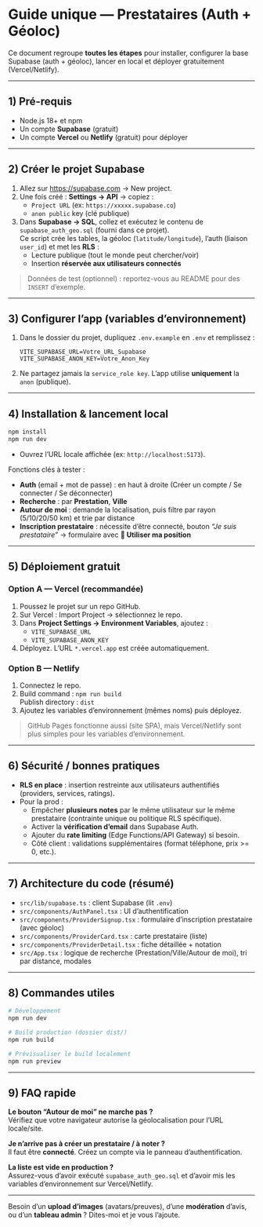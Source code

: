 
# Guide unique — Prestataires (Auth + Géoloc)

Ce document regroupe **toutes les étapes** pour installer, configurer la base Supabase (auth + géoloc), lancer en local et déployer gratuitement (Vercel/Netlify).

---

## 1) Pré-requis
- Node.js 18+ et npm
- Un compte **Supabase** (gratuit)
- Un compte **Vercel** ou **Netlify** (gratuit) pour déployer

---

## 2) Créer le projet Supabase
1. Allez sur https://supabase.com → New project.
2. Une fois créé : **Settings → API** → copiez :  
   - `Project URL` (ex: `https://xxxxx.supabase.co`)  
   - `anon public` key (clé publique)
3. Dans **Supabase → SQL**, collez et exécutez le contenu de `supabase_auth_geo.sql` (fourni dans ce projet).  
   Ce script crée les tables, la géoloc (`latitude/longitude`), l’auth (liaison `user_id`) et met les **RLS** :
   - Lecture publique (tout le monde peut chercher/voir)
   - Insertion **réservée aux utilisateurs connectés**

> Données de test (optionnel) : reportez-vous au README pour des `INSERT` d’exemple.

---

## 3) Configurer l’app (variables d’environnement)
1. Dans le dossier du projet, dupliquez `.env.example` en `.env` et remplissez :
   ```env
   VITE_SUPABASE_URL=Votre_URL_Supabase
   VITE_SUPABASE_ANON_KEY=Votre_Anon_Key
   ```
2. Ne partagez jamais la `service_role key`. L’app utilise **uniquement** la `anon` (publique).

---

## 4) Installation & lancement local
```bash
npm install
npm run dev
```
- Ouvrez l’URL locale affichée (ex: `http://localhost:5173`).

Fonctions clés à tester :
- **Auth** (email + mot de passe) : en haut à droite (Créer un compte / Se connecter / Se déconnecter)
- **Recherche** : par **Prestation**, **Ville**
- **Autour de moi** : demande la localisation, puis filtre par rayon (5/10/20/50 km) et trie par distance
- **Inscription prestataire** : nécessite d’être connecté, bouton *“Je suis prestataire”* → formulaire avec **📍 Utiliser ma position**

---

## 5) Déploiement gratuit

### Option A — Vercel (recommandée)
1. Poussez le projet sur un repo GitHub.
2. Sur Vercel : Import Project → sélectionnez le repo.
3. Dans **Project Settings → Environment Variables**, ajoutez :
   - `VITE_SUPABASE_URL`
   - `VITE_SUPABASE_ANON_KEY`
4. Déployez. L’URL `*.vercel.app` est créée automatiquement.

### Option B — Netlify
1. Connectez le repo.
2. Build command : `npm run build`  
   Publish directory : `dist`
3. Ajoutez les variables d’environnement (mêmes noms) puis déployez.

> GitHub Pages fonctionne aussi (site SPA), mais Vercel/Netlify sont plus simples pour les variables d’environnement.

---

## 6) Sécurité / bonnes pratiques
- **RLS en place** : insertion restreinte aux utilisateurs authentifiés (providers, services, ratings).
- Pour la prod :
  - Empêcher **plusieurs notes** par le même utilisateur sur le même prestataire (contrainte unique ou politique RLS spécifique).
  - Activer la **vérification d’email** dans Supabase Auth.
  - Ajouter du **rate limiting** (Edge Functions/API Gateway) si besoin.
  - Côté client : validations supplémentaires (format téléphone, prix >= 0, etc.).

---

## 7) Architecture du code (résumé)
- `src/lib/supabase.ts` : client Supabase (lit `.env`)
- `src/components/AuthPanel.tsx` : UI d’authentification
- `src/components/ProviderSignup.tsx` : formulaire d’inscription prestataire (avec géoloc)
- `src/components/ProviderCard.tsx` : carte prestataire (liste)
- `src/components/ProviderDetail.tsx` : fiche détaillée + notation
- `src/App.tsx` : logique de recherche (Prestation/Ville/Autour de moi), tri par distance, modales

---

## 8) Commandes utiles
```bash
# Développement
npm run dev

# Build production (dossier dist/)
npm run build

# Prévisualiser le build localement
npm run preview
```

---

## 9) FAQ rapide
**Le bouton “Autour de moi” ne marche pas ?**  
Vérifiez que votre navigateur autorise la géolocalisation pour l’URL locale/site.

**Je n’arrive pas à créer un prestataire / à noter ?**  
Il faut être **connecté**. Créez un compte via le panneau d’authentification.

**La liste est vide en production ?**  
Assurez-vous d’avoir exécuté `supabase_auth_geo.sql` et d’avoir mis les variables d’environnement sur Vercel/Netlify.

---

Besoin d’un **upload d’images** (avatars/preuves), d’une **modération** d’avis, ou d’un **tableau admin** ? Dites-moi et je vous l’ajoute.
